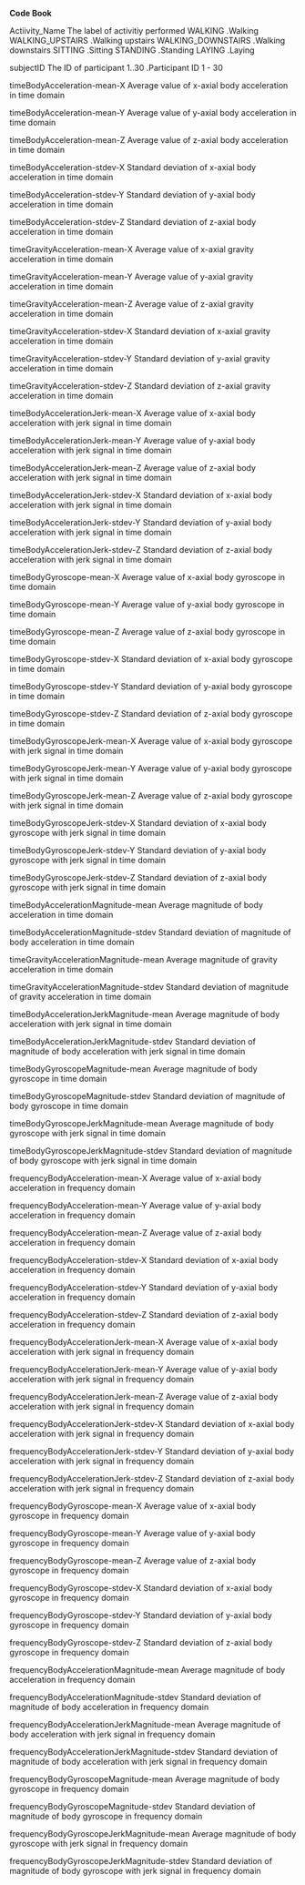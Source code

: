 **Code Book**

Actiivity_Name
    The label of activitiy performed
        WALKING            .Walking
        WALKING_UPSTAIRS   .Walking upstairs
        WALKING_DOWNSTAIRS
 .Walking downstairs
        SITTING            .Sitting
        STANDING           .Standing
        LAYING
             .Laying

subjectID
    The ID of participant
        1..30  .Participant ID 1 - 30

timeBodyAcceleration-mean-X
    Average value of x-axial body acceleration in time domain 

timeBodyAcceleration-mean-Y
    Average value of y-axial body acceleration in time domain
                              
timeBodyAcceleration-mean-Z
    Average value of z-axial body acceleration in time domain

timeBodyAcceleration-stdev-X
    Standard deviation of x-axial body acceleration in time domain

timeBodyAcceleration-stdev-Y
    Standard deviation of y-axial body acceleration in time domain
                              
timeBodyAcceleration-stdev-Z
    Standard deviation of z-axial body acceleration in time domain

timeGravityAcceleration-mean-X
    Average value of x-axial gravity acceleration in time domain

timeGravityAcceleration-mean-Y
    Average value of y-axial gravity acceleration in time domain
                              
timeGravityAcceleration-mean-Z
    Average value of z-axial gravity acceleration in time domain

timeGravityAcceleration-stdev-X
    Standard deviation of x-axial gravity acceleration in time domain

timeGravityAcceleration-stdev-Y
    Standard deviation of y-axial gravity acceleration in time domain
                              
timeGravityAcceleration-stdev-Z
    Standard deviation of z-axial gravity acceleration in time domain                
             
timeBodyAccelerationJerk-mean-X
    Average value of x-axial body acceleration with jerk signal in time domain

timeBodyAccelerationJerk-mean-Y
    Average value of y-axial body acceleration with jerk signal in time domain
                              
timeBodyAccelerationJerk-mean-Z
    Average value of z-axial body acceleration with jerk signal in time domain

timeBodyAccelerationJerk-stdev-X
    Standard deviation of x-axial body acceleration with jerk signal in time domain

timeBodyAccelerationJerk-stdev-Y
    Standard deviation of y-axial body acceleration with jerk signal in time domain
                              
timeBodyAccelerationJerk-stdev-Z
    Standard deviation of z-axial body acceleration with jerk signal in time domain

timeBodyGyroscope-mean-X
    Average value of x-axial body gyroscope in time domain 

timeBodyGyroscope-mean-Y
    Average value of y-axial body gyroscope in time domain
                              
timeBodyGyroscope-mean-Z
    Average value of z-axial body gyroscope in time domain

timeBodyGyroscope-stdev-X
    Standard deviation of x-axial body gyroscope in time domain

timeBodyGyroscope-stdev-Y
    Standard deviation of y-axial body gyroscope in time domain
                              
timeBodyGyroscope-stdev-Z
    Standard deviation of z-axial body gyroscope in time domain
            
timeBodyGyroscopeJerk-mean-X
    Average value of x-axial body gyroscope with jerk signal in time domain

timeBodyGyroscopeJerk-mean-Y
    Average value of y-axial body gyroscope with jerk signal in time domain
                              
timeBodyGyroscopeJerk-mean-Z
    Average value of z-axial body gyroscope with jerk signal in time domain

timeBodyGyroscopeJerk-stdev-X
    Standard deviation of x-axial body gyroscope with jerk signal in time domain

timeBodyGyroscopeJerk-stdev-Y
    Standard deviation of y-axial body gyroscope with jerk signal in time domain
                              
timeBodyGyroscopeJerk-stdev-Z
    Standard deviation of z-axial body gyroscope with jerk signal in time domain          

timeBodyAccelerationMagnitude-mean
    Average magnitude of body acceleration in time domain 

timeBodyAccelerationMagnitude-stdev
    Standard deviation of magnitude of body acceleration in time domain
                              
timeGravityAccelerationMagnitude-mean
    Average magnitude of gravity acceleration in time domain 

timeGravityAccelerationMagnitude-stdev
    Standard deviation of magnitude of gravity acceleration in time domain

timeBodyAccelerationJerkMagnitude-mean
    Average magnitude of body acceleration with jerk signal in time domain 

timeBodyAccelerationJerkMagnitude-stdev
    Standard deviation of magnitude of body acceleration with jerk signal in time domain              
               
timeBodyGyroscopeMagnitude-mean
    Average magnitude of body gyroscope in time domain 

timeBodyGyroscopeMagnitude-stdev
    Standard deviation of magnitude of body gyroscope in time domain

timeBodyGyroscopeJerkMagnitude-mean
    Average magnitude of body gyroscope with jerk signal in time domain 

timeBodyGyroscopeJerkMagnitude-stdev
    Standard deviation of magnitude of body gyroscope with jerk signal in time domain

frequencyBodyAcceleration-mean-X
    Average value of x-axial body acceleration in frequency domain 

frequencyBodyAcceleration-mean-Y
    Average value of y-axial body acceleration in frequency domain
                              
frequencyBodyAcceleration-mean-Z
    Average value of z-axial body acceleration in frequency domain

frequencyBodyAcceleration-stdev-X
    Standard deviation of x-axial body acceleration in frequency domain

frequencyBodyAcceleration-stdev-Y
    Standard deviation of y-axial body acceleration in frequency domain
                              
frequencyBodyAcceleration-stdev-Z
    Standard deviation of z-axial body acceleration in frequency domain
            
frequencyBodyAccelerationJerk-mean-X
    Average value of x-axial body acceleration with jerk signal in frequency domain

frequencyBodyAccelerationJerk-mean-Y
    Average value of y-axial body acceleration with jerk signal in frequency domain
                              
frequencyBodyAccelerationJerk-mean-Z
    Average value of z-axial body acceleration with jerk signal in frequency domain

frequencyBodyAccelerationJerk-stdev-X
    Standard deviation of x-axial body acceleration with jerk signal in frequency domain

frequencyBodyAccelerationJerk-stdev-Y
    Standard deviation of y-axial body acceleration with jerk signal in frequency domain
                              
frequencyBodyAccelerationJerk-stdev-Z
    Standard deviation of z-axial body acceleration with jerk signal in frequency domain

frequencyBodyGyroscope-mean-X
    Average value of x-axial body gyroscope in frequency domain 

frequencyBodyGyroscope-mean-Y
    Average value of y-axial body gyroscope in frequency domain
                              
frequencyBodyGyroscope-mean-Z
    Average value of z-axial body gyroscope in frequency domain

frequencyBodyGyroscope-stdev-X
    Standard deviation of x-axial body gyroscope in frequency domain

frequencyBodyGyroscope-stdev-Y
    Standard deviation of y-axial body gyroscope in frequency domain
                              
frequencyBodyGyroscope-stdev-Z
    Standard deviation of z-axial body gyroscope in frequency domain
            
frequencyBodyAccelerationMagnitude-mean
    Average magnitude of body acceleration in frequency domain 

frequencyBodyAccelerationMagnitude-stdev
    Standard deviation of magnitude of body acceleration in frequency domain
                              
frequencyBodyAccelerationJerkMagnitude-mean
    Average magnitude of body acceleration with jerk signal in frequency domain 

frequencyBodyAccelerationJerkMagnitude-stdev
    Standard deviation of magnitude of body acceleration with jerk signal in frequency domain              
               
frequencyBodyGyroscopeMagnitude-mean
    Average magnitude of body gyroscope in frequency domain 

frequencyBodyGyroscopeMagnitude-stdev
    Standard deviation of magnitude of body gyroscope in frequency domain

frequencyBodyGyroscopeJerkMagnitude-mean
    Average magnitude of body gyroscope with jerk signal in frequency domain 

frequencyBodyGyroscopeJerkMagnitude-stdev
    Standard deviation of magnitude of body gyroscope with jerk signal in frequency domain   
   
                      
 